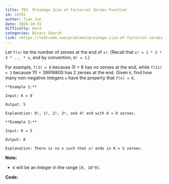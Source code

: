 ```yaml
---
title: 793. Preimage Size of Factorial Zeroes Function
id: id793
author: Tian Jun
date: 2020-10-31
difficulty: Hard
categories: Binary Search
link: <https://leetcode.com/problems/preimage-size-of-factorial-zeroes-function/description/>
---
```


Let `f(x)` be the number of zeroes at the end of `x!`. (Recall that `x! = 1 *
2 * 3 * ... * x`, and by convention, `0! = 1`.)

For example, `f(3) = 0` because 3! = 6 has no zeroes at the end, while `f(11)
= 2` because 11! = 39916800 has 2 zeroes at the end. Given `K`, find how many
non-negative integers `x` have the property that `f(x) = K`.
            **Example 1:**    
	Input: K = 0    
	Output: 5    
	Explanation: 0!, 1!, 2!, 3!, and 4! end with K = 0 zeroes.        **Example 2:**    
	Input: K = 5    
	Output: 0    
	Explanation: There is no x such that x! ends in K = 5 zeroes.    

**Note:**

  * `K` will be an integer in the range `[0, 10^9]`.


**Code:**
